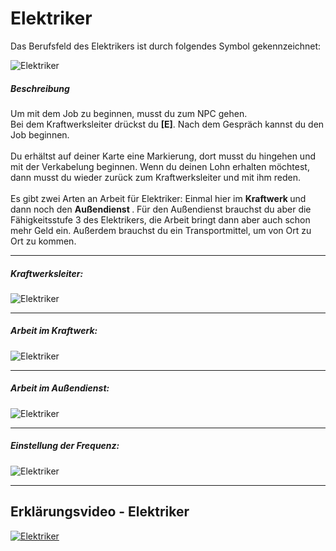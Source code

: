 Elektriker
===========

Das Berufsfeld des Elektrikers ist durch folgendes Symbol gekennzeichnet:

![Elektriker](../assets/images/jobs/electrician/symbol.jpg)

##### Beschreibung
Um mit dem Job zu beginnen, musst du zum NPC gehen.
<br>Bei dem Kraftwerksleiter drückst du <b>[E]</b>. Nach dem Gespräch kannst du den Job beginnen.</br>
<br>Du erhältst auf deiner Karte eine Markierung, dort musst du hingehen und mit der Verkabelung beginnen. Wenn du deinen Lohn erhalten möchtest, dann musst du wieder zurück zum Kraftwerksleiter und mit ihm reden.</br> 
<br>Es gibt zwei Arten an Arbeit für Elektriker: Einmal hier im <b> Kraftwerk </b> und dann noch den <b> Außendienst </b>. Für den Außendienst brauchst du aber die Fähigkeitsstufe 3 des Elektrikers, die Arbeit bringt dann aber auch schon mehr Geld ein. Außerdem brauchst du ein Transportmittel, um von Ort zu Ort zu kommen.
</span>


-------------------------------

##### Kraftwerksleiter:

![Elektriker](../assets/images/jobs/electrician/start.jpg)

-------------------------------

##### Arbeit im Kraftwerk:

![Elektriker](../assets/images/jobs/electrician/checkpoint.jpg)

-------------------------------

##### Arbeit im Außendienst:

![Elektriker](../assets/images/jobs/electrician/außen.jpg)

-------------------------------

##### Einstellung der Frequenz:

![Elektriker](../assets/images/jobs/electrician/game.jpg)

-------------------------------

## Erklärungsvideo - Elektriker
[![Elektriker](../assets/images/jobs/electrician/Elektriker.png)](https://youtu.be/84rIeGbMsNg)